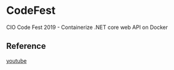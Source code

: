 # CodeFest
CIO Code Fest 2019 - Containerize .NET core web API on Docker


## Reference
[youtube](https://www.youtube.com/watch?v=f0lMGPB10bM)
